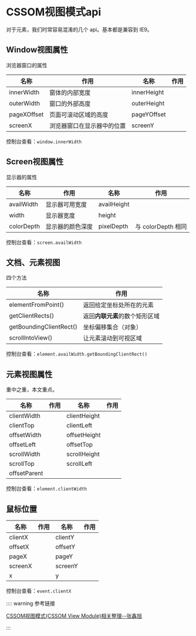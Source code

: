 # CSSOM视图模式api

对于元素，我们时常容易混淆的几个 api。基本都是兼容到 IE9。

## Window视图属性

浏览器窗口的属性

| 名称        | 作用                       | 名称        | 作用 |
| ----------- | -------------------------- | ----------- | ---- |
| innerWidth  | 窗体的内部宽度             | innerHeight |      |
| outerWidth  | 窗口的外部高度             | outerHeight |      |
| pageXOffset | 页面可滚动区域的高度       | pageYOffset |      |
| screenX     | 浏览器窗口在显示器中的位置 | screenY     |      |

控制台查看：`window.innerWidth`

## Screen视图属性

显示器的属性

| 名称       | 作用             | 名称        | 作用               |
| ---------- | ---------------- | ----------- | ------------------ |
| availWidth | 显示器可用宽度   | availHeight |                    |
| width      | 显示器宽度       | height      |                    |
| colorDepth | 显示器的颜色深度 | pixelDepth  | 与 colorDepth 相同 |

控制台查看：`screen.availWidth`

## 文档、元素视图

四个方法

| 名称                    | 作用                           |
| ----------------------- | ------------------------------ |
| elementFromPoint()      | 返回给定坐标处所在的元素       |
| getClientRects()        | 返回**内联元素**的数个矩形区域 |
| getBoundingClientRect() | 坐标偏移集合（对象）           |
| scrollIntoView()        | 让元素滚动到可视区域           |

控制台查看：`element.availWidth.getBoundingClientRect()`

## 元素视图属性

重中之重，本文重点。

| 名称         | 作用 | 名称         | 作用 |
| ------------ | ---- | ------------ | ---- |
| clientWidth  |      | clientHeight |      |
| clientTop    |      | clientLeft   |      |
| offsetWidth  |      | offsetHeight |      |
| offsetLeft   |      | offsetTop    |      |
| scrollWidth  |      | scrollHeight |      |
| scrollTop    |      | scrollLeft   |      |
| offsetParent |      |              |      |

控制台查看：`element.clientWidth`

## 鼠标位置

| 名称    | 作用 | 名称    | 作用 |
| ------- | ---- | ------- | ---- |
| clientX |      | clientY |      |
| offsetX |      | offsetY |      |
| pageX   |      | pageY   |      |
| screenX |      | screenY |      |
| x       |      | y       |      |

控制台查看：`event.clientX`



:::: warning 参考链接

[CSSOM视图模式(CSSOM View Module)相关整理--张鑫旭](https://www.zhangxinxu.com/wordpress/2011/09/cssom视图模式cssom-view-module相关整理与介绍/)

:::